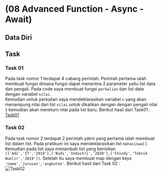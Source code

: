 # (08 Advanced Function - Async - Await)
## Data Diri

## Task 
### Task 01
Pada task nomor 1 terdapat 4 cabang perintah. Perintah pertama ialah membuat fungsi dimana fungsi dapat menerima 2 parameter yaitu list data dan pengali. Pada code saya membuat fungsi ```perkalian``` dan list data dengan variabel ```nilai```. <br>
Kemudian untuk perkalian saya mendeklarasikan variabel ```n``` yang akan menampung nilai dari list ```nilai``` untuk dikalikan dengan dengan pengali nilai ```3``` kemudian akan mereturn nilai pada list baru. Berikut hasil dari Task01 : <br>
[Task01](https://github.com/farischamakay/flutter_Farischa-Makay/blob/main/8_Advanced%20Function%20-%20Async%20Await/screenshots/Task01.jpg?raw=true)<br>

### Task 02
Pada task nomor 2 terdapat 2 perintah yakni yang pertama ialah membuat list dalam list. Pada pratikum ini saya mendeklarasikan list ```mahasiswa[]```. Kemudian pada list saya menambah list yang berisikan ```(['Adi','IT','2019'],['Budi','Industri','2020'],['Chindy','Teknik Nuklir','2019'])```. Setelah itu saya membuat map dengan keys ```'nama','jurusan','angkatan'```. Berikut hasil dari Task 02 : <br>
![Task02](screenshots/Task02.jpg)






